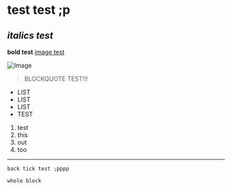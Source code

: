 # test test ;p
## *italics test*
**bold test**
[image test](http://google.com)

![Image](http://url/a.png)
> BLOCKQUOTE TEST!!!

* LIST
* LIST
* LIST
* TEST

1. test
2. this
3. out
4. too
---
`back tick test ;pppp`
```
whole block

```
